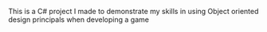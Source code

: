 This is a C# project I made to demonstrate my skills in using Object oriented design principals when developing a game
